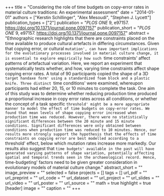 +++
title = "Considering the role of time budgets on copy-error rates in material culture traditions: An experimental assessment"
date = "2014-01-01"
authors = ["Kerstin Schillinger", "Alex Mesoudi", "Stephen J. Lycett"]
publication_types = ["2"]
publication = "_PLOS ONE_ 9, e97157. https://doi.org/10.1371/journal.pone.0097157"
publication_short = "_PLOS ONE_ 9, e97157. https://doi.org/10.1371/journal.pone.0097157"
abstract = "Ethnographic research highlights that there are constraints placed on the time available to produce cultural artefacts in differing circumstances. Given that copying error, or cultural `mutation', can have important implications for the evolutionary processes involved in material culture change, it is essential to explore empirically how such `time constraints' affect patterns of artefactual variation. Here, we report an experiment that systematically tests whether, and how, varying time constraints affect shape copying error rates. A total of 90 participants copied the shape of a 3D `target handaxe form' using a standardized foam block and a plastic knife. Three distinct `time conditions' were examined, whereupon participants had either 20, 15, or 10 minutes to complete the task. One aim of this study was to determine whether reducing production time produced a proportional increase in copy error rates across all conditions, or whether the concept of a task specific `threshold' might be a more appropriate manner to model the effect of time budgets on copy-error rates. We found that mean levels of shape copying error increased when production time was reduced. However, there were no statistically significant differences between the 20 minute and 15 minute conditions. Significant differences were only obtained between conditions when production time was reduced to 10 minutes. Hence, our results more strongly support the hypothesis that the effects of time constraints on copying error are best modelled according to a `threshold' effect, below which mutation rates increase more markedly. Our results also suggest that `time budgets' available in the past will have generated varying patterns of shape variation, potentially affecting spatial and temporal trends seen in the archaeological record. Hence, `time-budgeting' factors need to be given greater consideration in evolutionary models of material culture change."
abstract_short = ""
image_preview = ""
selected = false
projects = []
tags = []
url_pdf = ""
url_preprint = ""
url_code = ""
url_dataset = ""
url_project = ""
url_slides = ""
url_video = ""
url_poster = ""
url_source = ""
math = true
highlight = true
[header]
image = ""
caption = ""
+++
